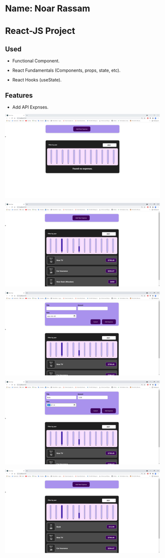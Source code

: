 # Name: Noar Rassam

# React-JS Project

## Used

* Functional Component.

* React Fundamentals (Components, props, state, etc).

* React Hooks (useState).

## Features
* Add API Expnses.


![![Login]()](https://github.com/noarrassam/Expenses_ReactJS/blob/master/src/Images/1.JPG)


![![Registration]()](https://github.com/noarrassam/Expenses_ReactJS/blob/master/src/Images/2.JPG)


![![Add Contacts]()](https://github.com/noarrassam/Expenses_ReactJS/blob/master/src/Images/3.JPG)


![![Contacts]()](https://github.com/noarrassam/Expenses_ReactJS/blob/master/src/Images/4.JPG)


![![Calendar]()](https://github.com/noarrassam/Expenses_ReactJS/blob/master/src/Images/5.JPG)
